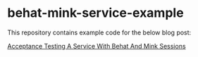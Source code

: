 behat-mink-service-example
===========================

This repository contains example code for the below blog post:

[Acceptance Testing A Service With Behat And Mink Sessions](http://seanwallis.com/post/service-testing-with-behat)
